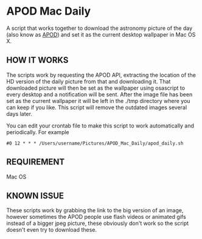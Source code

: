 # APOD Mac Daily

A script that works together to download the astronomy picture of the day (also know as [APOD](https://apod.nasa.gov/apod/)) and set it as the current desktop wallpaper in Mac OS X.

## HOW IT WORKS
The scripts work by requesting the APOD API, extracting the location of the HD version of the daily picture from that and downloading it. That downloaded picture will then be set as the wallpaper using osascript to every desktop and a notification will be sent. After the image file has been set as the current wallpaper it will be left in the ./tmp directory where you can keep if you like. This script will remove the outdated images several days later.

You can edit your crontab file to make this script to work automatically and periodically. For example

`#0 12 * * * /Users/username/Pictures/APOD_Mac_Daily/apod_daily.sh`

## REQUIREMENT
Mac OS

## KNOWN ISSUE
These scripts work by grabbing the link to the big version of an image, however sometimes the APOD people use flash videos or animated gifs instead of a bigger jpeg picture, these obviously don't work so the script doesn't even try to download these.
